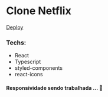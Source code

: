 # Clone Netflix

<a href="https://netflix-jyajtpic2-josephbrito.vercel.app">Deploy</a>

### Techs:

- React
- Typescript
- styled-components
- react-icons

#### Responsividade sendo trabalhada ... 🚧
